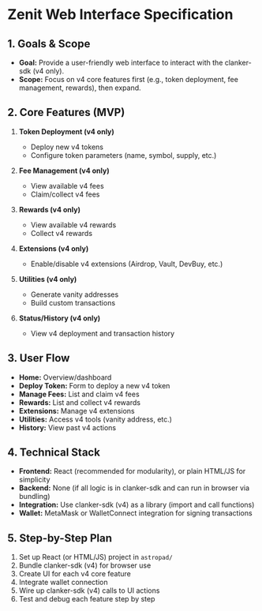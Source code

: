 # Zenit Web Interface Specification

## 1. Goals & Scope

- **Goal:** Provide a user-friendly web interface to interact with the clanker-sdk (v4 only).
- **Scope:** Focus on v4 core features first (e.g., token deployment, fee management, rewards), then expand.

## 2. Core Features (MVP)

1. **Token Deployment (v4 only)**
   - Deploy new v4 tokens
   - Configure token parameters (name, symbol, supply, etc.)

2. **Fee Management (v4 only)**
   - View available v4 fees
   - Claim/collect v4 fees

3. **Rewards (v4 only)**
   - View available v4 rewards
   - Collect v4 rewards

4. **Extensions (v4 only)**
   - Enable/disable v4 extensions (Airdrop, Vault, DevBuy, etc.)

5. **Utilities (v4 only)**
   - Generate vanity addresses
   - Build custom transactions

6. **Status/History (v4 only)**
   - View v4 deployment and transaction history

## 3. User Flow

- **Home:** Overview/dashboard
- **Deploy Token:** Form to deploy a new v4 token
- **Manage Fees:** List and claim v4 fees
- **Rewards:** List and collect v4 rewards
- **Extensions:** Manage v4 extensions
- **Utilities:** Access v4 tools (vanity address, etc.)
- **History:** View past v4 actions

## 4. Technical Stack

- **Frontend:** React (recommended for modularity), or plain HTML/JS for simplicity
- **Backend:** None (if all logic is in clanker-sdk and can run in browser via bundling)
- **Integration:** Use clanker-sdk (v4) as a library (import and call functions)
- **Wallet:** MetaMask or WalletConnect integration for signing transactions

## 5. Step-by-Step Plan

1. Set up React (or HTML/JS) project in `astropad/`
2. Bundle clanker-sdk (v4) for browser use
3. Create UI for each v4 core feature
4. Integrate wallet connection
5. Wire up clanker-sdk (v4) calls to UI actions
6. Test and debug each feature step by step 